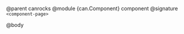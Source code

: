 @parent canrocks
@module {can.Component} component <component-page>
@signature `<component-page>`

@body

## <component-page>

